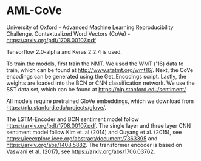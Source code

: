 # AML-CoVe
University of Oxford - Advanced Machine Learning Reproducibility Challenge. Contextualized Word Vectors (CoVe) - https://arxiv.org/pdf/1708.00107.pdf

Tensorflow 2.0-alpha and Keras 2.2.4 is used.


To train the models, first train the NMT. We used the WMT ('16) data to train, which can be found at http://www.statmt.org/wmt16/. 
Next, the CoVe encodings can be generated using the Get_Encodings script. 
Lastly, the weights are loaded into the BCN or CNN classification network. We use the SST data set, which can be found at https://nlp.stanford.edu/sentiment/ 

All models require pretrained GloVe embeddings, which we download from https://nlp.stanford.edu/projects/glove/. 

The LSTM-Encoder and BCN sentiment model follow https://arxiv.org/pdf/1708.00107.pdf. 
The single layer and three layer CNN sentiment model follow Kim et. al (2014) and Ouyang et al. (2015), see https://ieeexplore.ieee.org/abstract/document/7363395 and https://arxiv.org/abs/1408.5882.
The transformer encoder is based on Vaswani et al. (2017), see https://arxiv.org/abs/1706.03762. 
